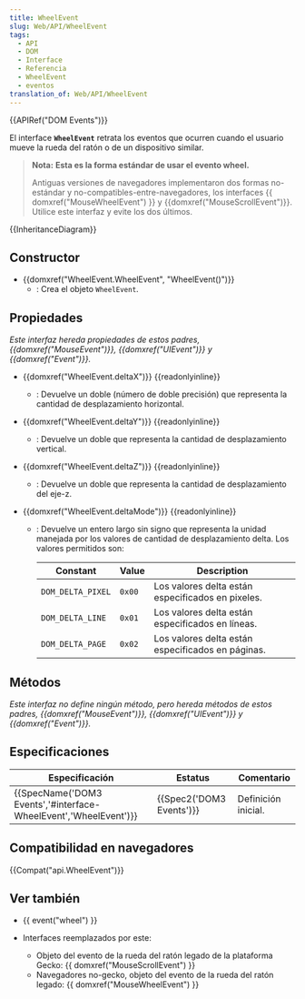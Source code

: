 ```yaml
---
title: WheelEvent
slug: Web/API/WheelEvent
tags:
  - API
  - DOM
  - Interface
  - Referencia
  - WheelEvent
  - eventos
translation_of: Web/API/WheelEvent
---
```


{{APIRef("DOM Events")}}

El interface **`WheelEvent`** retrata los eventos que ocurren cuando el usuario mueve la rueda del ratón o de un dispositivo similar.

> **Nota:** **Esta es la forma estándar de usar el evento wheel.**
>
> Antiguas versiones de navegadores implementaron dos formas no-estándar y no-compatibles-entre-navegadores, los interfaces {{ domxref("MouseWheelEvent") }} y {{domxref("MouseScrollEvent")}}. Utilice este interfaz y evite los dos últimos.

{{InheritanceDiagram}}

## Constructor

- {{domxref("WheelEvent.WheelEvent", "WheelEvent()")}}
  - : Crea el objeto `WheelEvent`.

## Propiedades

_Este interfaz hereda propiedades de estos padres, {{domxref("MouseEvent")}}, {{domxref("UIEvent")}} y {{domxref("Event")}}._

- {{domxref("WheelEvent.deltaX")}} {{readonlyinline}}
  - : Devuelve un doble (número de doble precisión) que representa la cantidad de desplazamiento horizontal.
- {{domxref("WheelEvent.deltaY")}} {{readonlyinline}}
  - : Devuelve un doble que representa la cantidad de desplazamiento vertical.
- {{domxref("WheelEvent.deltaZ")}} {{readonlyinline}}
  - : Devuelve un doble que representa la cantidad de desplazamiento del eje-z.
- {{domxref("WheelEvent.deltaMode")}} {{readonlyinline}}

  - : Devuelve un entero largo sin signo que representa la unidad manejada por los valores de cantidad de desplazamiento delta. Los valores permitidos son:

    | Constant          | Value  | Description                                       |
    | ----------------- | ------ | ------------------------------------------------- |
    | `DOM_DELTA_PIXEL` | `0x00` | Los valores delta están especificados en pixeles. |
    | `DOM_DELTA_LINE`  | `0x01` | Los valores delta están especificados en líneas.  |
    | `DOM_DELTA_PAGE`  | `0x02` | Los valores delta están especificados en páginas. |

## Métodos

_Este interfaz no define ningún método, pero hereda métodos de estos padres, {{domxref("MouseEvent")}}, {{domxref("UIEvent")}} y {{domxref("Event")}}._

## Especificaciones

| Especificación                                                                       | Estatus                          | Comentario          |
| ------------------------------------------------------------------------------------ | -------------------------------- | ------------------- |
| {{SpecName('DOM3 Events','#interface-WheelEvent','WheelEvent')}} | {{Spec2('DOM3 Events')}} | Definición inicial. |

## Compatibilidad en navegadores

{{Compat("api.WheelEvent")}}

## Ver también

- {{ event("wheel") }}
- Interfaces reemplazados por este:

  - Objeto del evento de la rueda del ratón legado de la plataforma Gecko: {{ domxref("MouseScrollEvent") }}
  - Navegadores no-gecko, objeto del evento de la rueda del ratón legado: {{ domxref("MouseWheelEvent") }}
